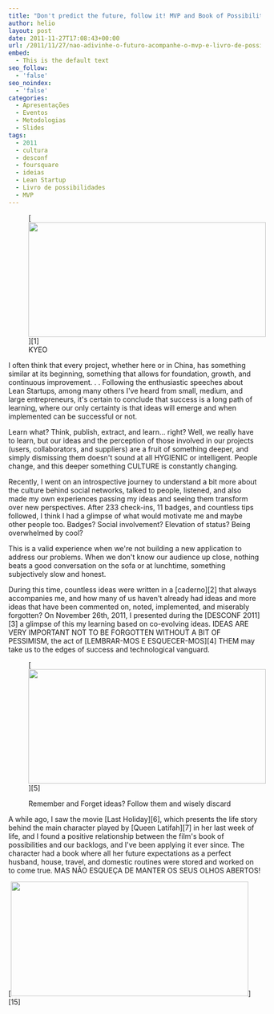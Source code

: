 ```yaml
---
title: "Don't predict the future, follow it! MVP and Book of Possibilities!"
author: helio
layout: post
date: 2011-11-27T17:08:43+00:00
url: /2011/11/27/nao-adivinhe-o-futuro-acompanhe-o-mvp-e-livro-de-possibilidades/
embed:
  - This is the default text
seo_follow:
  - 'false'
seo_noindex:
  - 'false'
categories:
  - Apresentações
  - Eventos
  - Metodologias
  - Slides
tags:
  - 2011
  - cultura
  - desconf
  - foursquare
  - ideias
  - Lean Startup
  - Livro de possibilidades
  - MVP
---
```


<figure id="attachment_436" style="width: 474px" class="wp-caption aligncenter">[<img class="size-full wp-image-436" src="http://www.helmed.net/blog/wp-content/uploads/2011/11/keepYoureyesOpen.jpg" alt="" width="474" height="228" srcset="http://www.helmed.net/blog/wp-content/uploads/2011/11/keepYoureyesOpen.jpg 519w, http://www.helmed.net/blog/wp-content/uploads/2011/11/keepYoureyesOpen-300x144.jpg 300w" sizes="(max-width: 474px) 100vw, 474px" />][1] <figcaption class="wp-caption-text">KYEO</figcaption></figure>

I often think that every project, whether here or in China, has something similar at its beginning, something that allows for foundation, growth, and continuous improvement. . . Following the enthusiastic speeches about Lean Startups, among many others I've heard from small, medium, and large entrepreneurs, it's certain to conclude that success is a long path of learning, where our only certainty is that ideas will emerge and when implemented can be successful or not.

Learn what? Think, publish, extract, and learn... right? Well, we really have to learn, but our ideas and the perception of those involved in our projects (users, collaborators, and suppliers) are a fruit of something deeper, and simply dismissing them doesn't sound at all HYGIENIC or intelligent. People change, and this deeper something CULTURE is constantly changing.

Recently, I went on an introspective journey to understand a bit more about the culture behind social networks, talked to people, listened, and also made my own experiences passing my ideas and seeing them transform over new perspectives. After 233 check-ins, 11 badges, and countless tips followed, I think I had a glimpse of what would motivate me and maybe other people too. Badges? Social involvement? Elevation of status? Being overwhelmed by cool?

This is a valid experience when we're not building a new application to address our problems. When we don't know our audience up close, nothing beats a good conversation on the sofa or at lunchtime, something subjectively slow and honest.

During this time, countless ideas were written in a [caderno][2] that always accompanies me, and how many of us haven't already had ideas and more ideas that have been commented on, noted, implemented, and miserably forgotten? On November 26th, 2011, I presented during the [DESCONF 2011][3] a glimpse of this my learning based on co-evolving ideas. IDEAS ARE VERY IMPORTANT NOT TO BE FORGOTTEN WITHOUT A BIT OF PESSIMISM, the act of [LEMBRAR-MOS E ESQUECER-MOS][4] THEM may take us to the edges of success and technological vanguard.

<figure id="attachment_439" style="width: 474px" class="wp-caption aligncenter">

[<img class="size-full wp-image-439" src="http://www.helmed.net/blog/wp-content/uploads/2011/11/DEsconf2011.png" alt="" width="474" height="228" srcset="http://www.helmed.net/blog/wp-content/uploads/2011/11/DEsconf2011.png 520w, http://www.helmed.net/blog/wp-content/uploads/2011/11/DEsconf2011-300x144.png 300w" sizes="(max-width: 474px) 100vw, 474px" />][5] <figcaption class="wp-caption-text">Remember and Forget ideas? Follow them and wisely discard</figcaption></figure>

A while ago, I saw the movie [Last Holiday][6], which presents the life story behind the main character played by [Queen Latifah][7] in her last week of life, and I found a positive relationship between the film's book of possibilities and our backlogs, and I've been applying it ever since. The character had a book where all her future expectations as a perfect husband, house, travel, and domestic routines were stored and worked on to come true. MAS NÃO ESQUEÇA DE MANTER OS SEUS OLHOS ABERTOS!

[<img class="aligncenter size-full wp-image-440" src="http://www.helmed.net/blog/wp-content/uploads/2011/11/Vision_Test_POSTER.jpg" alt="" width="474" height="228" srcset="http://www.helmed.net/blog/wp-content/uploads/2011/11/Vision_Test_POSTER.jpg 519w, http://www.helmed.net/blog/wp-content/uploads/2011/11/Vision_Test_POSTER-300x144.jpg 300w" sizes="(max-width: 474px) 100vw, 474px" />][15]

